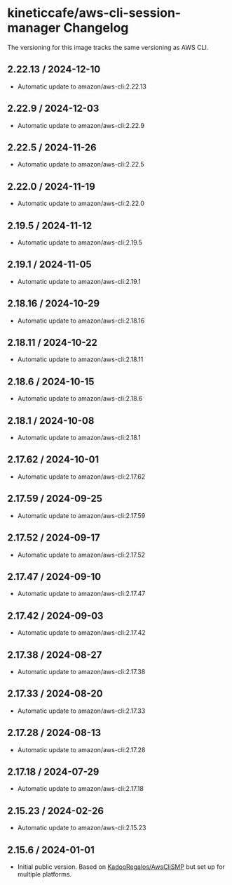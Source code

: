 # kineticcafe/aws-cli-session-manager Changelog

The versioning for this image tracks the same versioning as AWS CLI.

<!-- automatic-release -->

## 2.22.13 / 2024-12-10

- Automatic update to amazon/aws-cli:2.22.13

## 2.22.9 / 2024-12-03

- Automatic update to amazon/aws-cli:2.22.9

## 2.22.5 / 2024-11-26

- Automatic update to amazon/aws-cli:2.22.5

## 2.22.0 / 2024-11-19

- Automatic update to amazon/aws-cli:2.22.0

## 2.19.5 / 2024-11-12

- Automatic update to amazon/aws-cli:2.19.5

## 2.19.1 / 2024-11-05

- Automatic update to amazon/aws-cli:2.19.1

## 2.18.16 / 2024-10-29

- Automatic update to amazon/aws-cli:2.18.16

## 2.18.11 / 2024-10-22

- Automatic update to amazon/aws-cli:2.18.11

## 2.18.6 / 2024-10-15

- Automatic update to amazon/aws-cli:2.18.6

## 2.18.1 / 2024-10-08

- Automatic update to amazon/aws-cli:2.18.1

## 2.17.62 / 2024-10-01

- Automatic update to amazon/aws-cli:2.17.62

## 2.17.59 / 2024-09-25

- Automatic update to amazon/aws-cli:2.17.59

## 2.17.52 / 2024-09-17

- Automatic update to amazon/aws-cli:2.17.52

## 2.17.47 / 2024-09-10

- Automatic update to amazon/aws-cli:2.17.47

## 2.17.42 / 2024-09-03

- Automatic update to amazon/aws-cli:2.17.42

## 2.17.38 / 2024-08-27

- Automatic update to amazon/aws-cli:2.17.38

## 2.17.33 / 2024-08-20

- Automatic update to amazon/aws-cli:2.17.33

## 2.17.28 / 2024-08-13

- Automatic update to amazon/aws-cli:2.17.28

## 2.17.18 / 2024-07-29

- Automatic update to amazon/aws-cli:2.17.18

## 2.15.23 / 2024-02-26

- Automatic update to amazon/aws-cli:2.15.23

## 2.15.6 / 2024-01-01

- Initial public version. Based on [KadooRegalos/AwsCliSMP][] but set up for multiple
  platforms.

[KadooRegalos/AwsCliSMP]: https://github.com/KadooRegalos/AwsCliSMP
